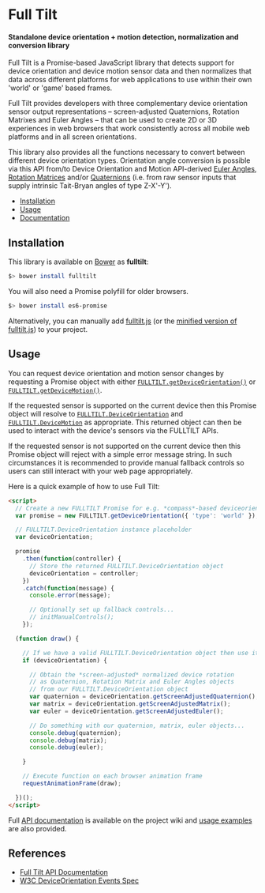 Full Tilt
==========

#### Standalone device orientation + motion detection, normalization and conversion library ####

Full Tilt is a Promise-based JavaScript library that detects support for device orientation and device motion sensor data and then normalizes that data across different platforms for web applications to use within their own 'world' or 'game' based frames.

Full Tilt provides developers with three complementary device orientation sensor output representations – screen-adjusted Quaternions, Rotation Matrixes and Euler Angles – that can be used to create 2D or 3D experiences in web browsers that work consistently across all mobile web platforms and in all screen orientations.

This library also provides all the functions necessary to convert between different device orientation types. Orientation angle conversion is possible via this API from/to Device Orientation and Motion API-derived [Euler Angles](http://en.wikipedia.org/wiki/Euler_angles), [Rotation Matrices](http://en.wikipedia.org/wiki/Rotation_matrix) and/or [Quaternions](http://en.wikipedia.org/wiki/Quaternion) (i.e. from raw sensor inputs that supply intrinsic Tait-Bryan angles of type Z-X'-Y').

* [Installation](#installation)
* [Usage](#usage)
* [Documentation](https://github.com/richtr/Full-Tilt/wiki/Full-Tilt-API-Documentation)

## Installation ##

This library is available on [Bower](http://bower.io/) as **fulltilt**:

```bash
$> bower install fulltilt
```

You will also need a Promise polyfill for older browsers.

```bash
$> bower install es6-promise
```

Alternatively, you can manually add [fulltilt.js](https://github.com/richtr/Full-Tilt/blob/master/dist/fulltilt.js) (or the [minified version of fulltilt.js](https://github.com/richtr/Full-Tilt/blob/master/dist/fulltilt.min.js)) to your project.

## Usage ##

You can request device orientation and motion sensor changes by requesting a Promise object with either [`FULLTILT.getDeviceOrientation()`](https://github.com/richtr/Full-Tilt/wiki/Full-Tilt-API-Documentation#fulltiltgetdeviceorientation--options--) or [`FULLTILT.getDeviceMotion()`](https://github.com/richtr/Full-Tilt/wiki/Full-Tilt-API-Documentation#fulltiltgetdevicemotion--options--).

If the requested sensor is supported on the current device then this Promise object will resolve to [`FULLTILT.DeviceOrientation`](https://github.com/richtr/Full-Tilt/wiki/Full-Tilt-API-Documentation#fulltiltdeviceorientation) and [`FULLTILT.DeviceMotion`](https://github.com/richtr/Full-Tilt/wiki/Full-Tilt-API-Documentation#fulltiltdevicemotion) as appropriate. This returned object can then be used to interact with the device's sensors via the FULLTILT APIs.

If the requested sensor is not supported on the current device then this Promise object will reject with a simple error message string. In such circumstances it is recommended to provide manual fallback controls so users can still interact with your web page appropriately.

Here is a quick example of how to use Full Tilt:

```html
<script>
  // Create a new FULLTILT Promise for e.g. *compass*-based deviceorientation data
  var promise = new FULLTILT.getDeviceOrientation({ 'type': 'world' });

  // FULLTILT.DeviceOrientation instance placeholder
  var deviceOrientation;

  promise
    .then(function(controller) {
      // Store the returned FULLTILT.DeviceOrientation object
      deviceOrientation = controller;
    })
    .catch(function(message) {
      console.error(message);

      // Optionally set up fallback controls...
      // initManualControls();
    });

  (function draw() {

    // If we have a valid FULLTILT.DeviceOrientation object then use it
    if (deviceOrientation) {

      // Obtain the *screen-adjusted* normalized device rotation
      // as Quaternion, Rotation Matrix and Euler Angles objects
      // from our FULLTILT.DeviceOrientation object
      var quaternion = deviceOrientation.getScreenAdjustedQuaternion();
      var matrix = deviceOrientation.getScreenAdjustedMatrix();
      var euler = deviceOrientation.getScreenAdjustedEuler();

      // Do something with our quaternion, matrix, euler objects...
      console.debug(quaternion);
      console.debug(matrix);
      console.debug(euler);

    }

    // Execute function on each browser animation frame
    requestAnimationFrame(draw);

  })();
</script>
```

Full [API documentation](https://github.com/richtr/Full-Tilt/wiki/Full-Tilt-API-Documentation) is available on the project wiki and [usage examples](https://github.com/richtr/Full-Tilt/tree/master/examples) are also provided.

## References ##

* [Full Tilt API Documentation](https://github.com/richtr/Full-Tilt/wiki/Full-Tilt-API-Documentation)
* [W3C DeviceOrientation Events Spec](http://w3c.github.io/deviceorientation/spec-source-orientation.html)
